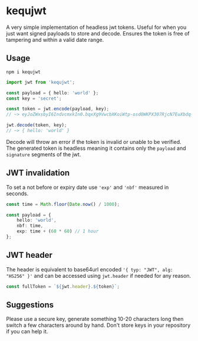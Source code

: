 # kequjwt

A very simple implementation of headless jwt tokens. Useful for when you just want signed payloads to store and decode. Ensures the token is free of tampering and within a valid date range.

## Usage

```
npm i kequjwt
```

```typescript
import jwt from 'kequjwt';

const payload = { hello: 'world' };
const key = 'secret';

const token = jwt.encode(payload, key);
// ~> eyJoZWxsbyI6IndvcmxkIn0.bqxXg9VwcbXKoiWtp-osd0WKPX307RjcN7EuXbdq-CE

jwt.decode(token, key);
// ~> { hello: 'world' }
```

Decode will throw an error if the token is invalid or unable to be verified. The generated token is headless meaning it contains only the `payload` and `signature` segments of the jwt.

## JWT invalidation

To set a not before or expiry date use `'exp'` and `'nbf'` measured in seconds.

```typescript
const time = Math.floor(Date.now() / 1000);

const payload = {
    hello: 'world',
    nbf: time,
    exp: time + (60 * 60) // 1 hour
};
```

## JWT header

The header is equivalent to base64url encoded `'{ typ: "JWT", alg: "HS256" }'` and can be accessed using `jwt.header` if needed for any reason.

```typescript
const fullToken = `${jwt.header}.${token}`;
```

## Suggestions

Please use a secure key, generate something 10-20 characters long then switch a few characters around by hand. Don't store keys in your repository if you can help it.
